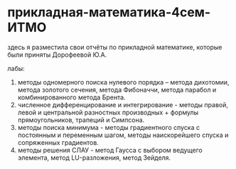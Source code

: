 # прикладная-математика-4сем-ИТМО
здесь я разместила свои отчёты по прикладной математике, которые были приняты Дорофеевой Ю.А.

лабы:
1. методы одномерного поиска нулевого порядка – метода дихотомии, метода золотого сечения, метода Фибоначчи, метода парабол и комбинированного метода Брента.
2. численное дифференцирование и интегрирование - методы правой, левой и центральной разностных производных + формулы прямоугольников, трапеций и Симпсона.
3. методы поиска минимума - методы градиентного спуска с постоянным и переменным шагом, методы наискорейшего спуска и сопряженных градиентов.
4. методы решения СЛАУ - метод Гаусса с выбором ведущего элемента, метод LU-разложения, метод Зейделя.
